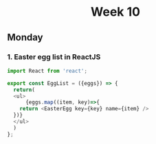 <h1 align=center>Week 10</h1>

## Monday
### 1. Easter egg list in ReactJS
```javascript
import React from 'react';

export const EggList = ({eggs}) => {
  return(
  <ul>
      {eggs.map((item, key)=>{
    return <EasterEgg key={key} name={item} />
  })}
  </ul>
  )
};
```

